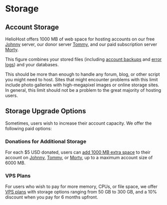 # Storage

## Account Storage

HelioHost offers 1000 MB of web space for hosting accounts on our free [Johnny](servers/virtual/johnny.md) server, our donor server [Tommy](servers/virtual/tommy.md), and our paid subscription server [Morty](servers/virtual/tommy.md).

This figure combines your stored files (including [account backups](../tutorials/plesk/account-backups.md) and [error logs](../tutorials/plesk/view-error-logs.md)) and your databases. 

This should be more than enough to handle any forum, blog, or other script you might need to host. Sites that might encounter problems with this limit include photo galleries with high-megapixel images or online storage sites. In general, this limit should not be a problem to the great majority of hosting users.

## Storage Upgrade Options

Sometimes, users wish to increase their account capacity. We offer the following paid options:

### Donations for Additional Storage

For each $5 USD donated, users can [add 1000 MB extra space](../accounts/donation-increase-storage.md) to their account on [Johnny](servers/virtual/johnny.md), [Tommy](servers/virtual/tommy.md), or [Morty](servers/virtual/tommy.md), up to a maximum account size of 6000 MB.

### VPS Plans

For users who wish to pay for more memory, CPUs, or file space, we offer [VPS plans](https://heliohost.org/vps/) with storage options ranging from 50 GB to 300 GB, and a 10% discount when you pay for 6 months upfront.